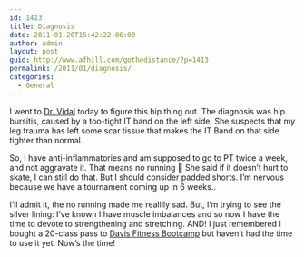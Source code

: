 ```yaml
---
id: 1413
title: Diagnosis
date: 2011-01-20T15:42:22-06:00
author: admin
layout: post
guid: http://www.afhill.com/gothedistance/?p=1413
permalink: /2011/01/diagnosis/
categories:
  - General
---
```

I went to [Dr. Vidal](http://www.denverortho.com/physician_vidal.shtml) today to figure this hip thing out. The diagnosis was hip bursitis, caused by a too-tight IT band on the left side. She suspects that my leg trauma has left some scar tissue that makes the IT Band on that side tighter than normal. 

So, I have anti-inflammatories and am supposed to go to PT twice a week, and not aggravate it. That means no running 🙁 She said if it doesn&#8217;t hurt to skate, I can still do that. But I should consider padded shorts. I&#8217;m nervous because we have a tournament coming up in 6 weeks.. 

I&#8217;ll admit it, the no running made me realllly sad. But, I&#8217;m trying to see the silver lining: I&#8217;ve known I have muscle imbalances and so now I have the time to devote to strengthening and stretching. AND! I just remembered I bought a 20-class pass to [Davis Fitness Bootcamp](http://www.denverfitnesstrainingcamp.com/) but haven&#8217;t had the time to use it yet. Now&#8217;s the time!